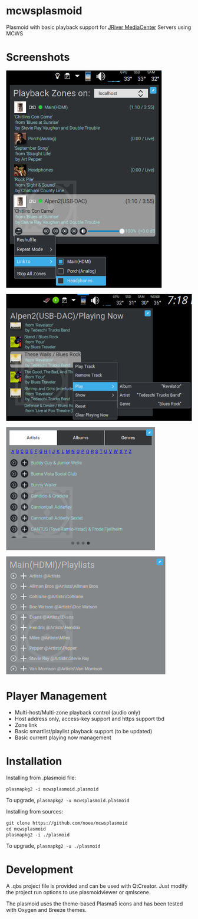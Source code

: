 ﻿mcwsplasmoid
============
Plasmoid with basic playback support for [JRiver MediaCenter](http://jriver.com) Servers using MCWS

Screenshots
===========

![](screenshots/zones.png)

![](screenshots/playlist.png)

![](screenshots/lookups.png)

![](screenshots/playlists.png)

Player Management
=================
* Multi-host/Multi-zone playback control (audio only)
* Host address only, access-key support and https support tbd
* Zone link
* Basic smartlist/playlist playback support (to be updated)
* Basic current playing now management

Installation
============

Installing from .plasmoid file:

    plasmapkg2 -i mcwsplasmoid.plasmoid

To upgrade, `plasmapkg2 -u mcwsplasmoid.plasmoid`

Installing from sources:

    git clone https://github.com/noee/mcwsplasmoid
    cd mcwsplasmoid
    plasmapkg2 -i ./plasmoid

To upgrade,  `plasmapkg2 -u ./plasmoid`

Development
===========

A .qbs project file is provided and can be used with QtCreator.  Just modify the
project run options to use plasmoidviewer or qmlscene.

The plasmoid uses the theme-based Plasma5 icons and has been tested with Oxygen and Breeze themes.
